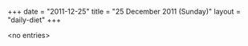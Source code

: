 +++
date = "2011-12-25"
title = "25 December 2011 (Sunday)"
layout = "daily-diet"
+++

<p>&lt;no entries&gt;</p>